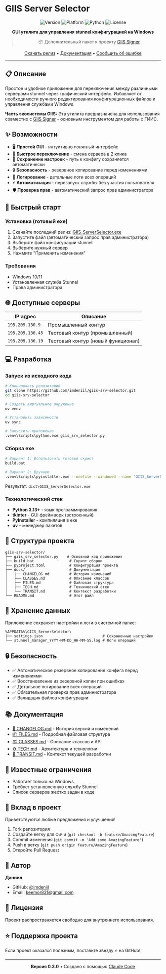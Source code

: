 # GIIS Server Selector

<div align="center">

![Version](https://img.shields.io/badge/version-0.3.0-blue)
![Platform](https://img.shields.io/badge/platform-Windows-blue)
![Python](https://img.shields.io/badge/python-3.13%2B-blue)
![License](https://img.shields.io/badge/license-MIT-green)

**GUI утилита для управления stunnel конфигурацией на Windows**

> 📦 Дополнительный пакет к проекту [GIIS Signer](https://github.com/imdeniil/giis-signer)

[Скачать релиз](https://github.com/imdeniil/giis-srv-selector/releases/latest) • [Документация](docs/) • [Сообщить об ошибке](https://github.com/imdeniil/giis-srv-selector/issues)

</div>

---

## 📋 Описание

Простое и удобное приложение для переключения между различными серверами stunnel через графический интерфейс. Избавляет от необходимости ручного редактирования конфигурационных файлов и управления службами Windows.

**Часть экосистемы GIIS:** Эта утилита предназначена для использования совместно с [GIIS Signer](https://github.com/imdeniil/giis-signer) - основным инструментом для работы с ГИИС.

## ✨ Возможности

- 🖥️ **Простой GUI** - интуитивно понятный интерфейс
- 🔄 **Быстрое переключение** - смена сервера в 2 клика
- 💾 **Сохранение настроек** - путь к конфигу сохраняется автоматически
- 🔒 **Безопасность** - резервное копирование перед изменениями
- 📝 **Логирование** - детальные логи всех операций
- ⚡ **Автоматизация** - перезапуск службы без участия пользователя
- 🛡️ **Проверка прав** - автоматический запрос прав администратора

## 🚀 Быстрый старт

### Установка (готовый exe)

1. Скачайте последний релиз: [GIIS_ServerSelector.exe](https://github.com/imdeniil/giis-srv-selector/releases/latest)
2. Запустите файл (автоматический запрос прав администратора)
3. Выберите файл конфигурации stunnel
4. Выберите нужный сервер
5. Нажмите "Применить изменения"

### Требования

- Windows 10/11
- Установленная служба Stunnel
- Права администратора

## 🌐 Доступные серверы

| IP адрес | Описание |
|----------|----------|
| `195.209.130.9` | Промышленный контур |
| `195.209.130.45` | Тестовый контур (промышленный) |
| `195.209.130.19` | Тестовый контур (новый функционал) |

## 💻 Разработка

### Запуск из исходного кода

```bash
# Клонировать репозиторий
git clone https://github.com/imdeniil/giis-srv-selector.git
cd giis-srv-selector

# Создать виртуальное окружение
uv venv

# Установить зависимости
uv sync

# Запустить приложение
.venv\Scripts\python.exe giis_srv_selector.py
```

### Сборка exe

```bash
# Вариант 1: Использовать готовый скрипт
build.bat

# Вариант 2: Вручную
.venv\Scripts\pyinstaller.exe --onefile --windowed --name "GIIS_ServerSelector" --uac-admin giis_srv_selector.py
```

Результат: `dist\GIIS_ServerSelector.exe`

### Технологический стек

- **Python 3.13+** - язык программирования
- **tkinter** - GUI фреймворк (встроенный)
- **PyInstaller** - компиляция в exe
- **uv** - менеджер пакетов

## 📁 Структура проекта

```
giis-srv-selector/
├── giis_srv_selector.py    # Основной код приложения
├── build.bat                # Скрипт сборки
├── pyproject.toml           # Конфигурация проекта
├── docs/                    # Документация
│   ├── CHANGELOG.md         # История изменений
│   ├── CLASSES.md           # Описание классов
│   ├── FILES.md             # Файловая структура
│   ├── TECH.md              # Технический стек
│   └── TRANSIT.md           # Контекст разработки
└── README.md                # Этот файл
```

## 📝 Хранение данных

Приложение сохраняет настройки и логи в системной папке:

```
%APPDATA%\GIIS_ServerSelector\
├── settings.json                           # Сохраненные настройки
└── stunnel_manager_YYYY-MM-DD_HH-MM-SS.log # Логи операций
```

## 🔒 Безопасность

- ✅ Автоматическое резервное копирование конфига перед изменениями
- ✅ Восстановление из резервной копии при ошибках
- ✅ Детальное логирование всех операций
- ✅ Обязательная проверка прав администратора
- ✅ Валидация файлов конфигурации

## 📚 Документация

- [📜 CHANGELOG.md](docs/CHANGELOG.md) - История версий и изменений
- [📦 FILES.md](docs/FILES.md) - Подробная файловая структура
- [🏗️ CLASSES.md](docs/CLASSES.md) - Описание классов и API
- [⚙️ TECH.md](docs/TECH.md) - Архитектура и технологии
- [🔄 TRANSIT.md](docs/TRANSIT.md) - Контекст текущей разработки

## 🐛 Известные ограничения

- Работает только на Windows
- Требует установленную службу Stunnel
- Список серверов жестко задан в коде

## 🤝 Вклад в проект

Приветствуются любые предложения и улучшения!

1. Fork репозитория
2. Создайте ветку для фичи (`git checkout -b feature/AmazingFeature`)
3. Commit изменения (`git commit -m 'Add some AmazingFeature'`)
4. Push в ветку (`git push origin feature/AmazingFeature`)
5. Откройте Pull Request

## 👤 Автор

**Даниил**

- GitHub: [@imdeniil](https://github.com/imdeniil/)
- Email: keemor821@gmail.com

## 📄 Лицензия

Проект распространяется свободно для внутреннего использования.

## ⭐ Поддержка проекта

Если проект оказался полезным, поставьте звезду ⭐ на GitHub!

---

<div align="center">

**Версия 0.3.0** • Создано с помощью [Claude Code](https://claude.com/claude-code)

</div>

